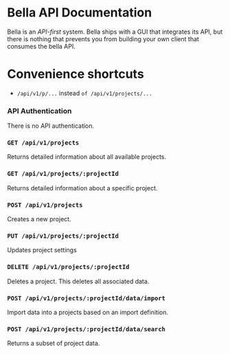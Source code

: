 # Bella API Documentation

Bella is an *API-first* system. Bella ships with a GUI that integrates its API, but there is nothing that prevents you from building your own client that consumes the bella API.

# Convenience shortcuts

- `/api/v1/p/...` instead `of /api/v1/projects/...`


### API Authentication

There is no API authentication.


### `GET /api/v1/projects`

Returns detailed information about all available projects.


### `GET /api/v1/projects/:projectId`

Returns detailed information about a specific project.


### `POST /api/v1/projects`

Creates a new project.


### `PUT /api/v1/projects/:projectId`

Updates project settings


### `DELETE /api/v1/projects/:projectId`

Deletes a project. This deletes all associated data.


### `POST /api/v1/projects/:projectId/data/import`

Import data into a projects based on an import definition.


### `POST /api/v1/projects/:projectId/data/search`

Returns a subset of project data.
